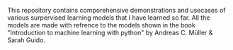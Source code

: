 This repository contains comporehensive demonstrations and usecases of various surpervised learning models that I have learned so far.
All the models are made with refrence to the models shown in the book "Introduction to machine learning with python" by Andreas C. Müller & Sarah Guido.
